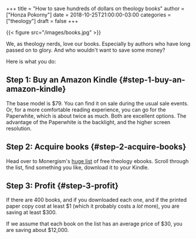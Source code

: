+++
title = "How to save hundreds of dollars on theology books"
author = ["Honza Pokorny"]
date = 2018-10-25T21:00:00-03:00
categories = ["theology"]
draft = false
+++

{{< figure src="/images/books.jpg" >}}

We, as theology nerds, love our books.  Especially by authors who have long
passed on to glory.  And who wouldn't want to save some money?

Here is what you do:


## Step 1: Buy an Amazon Kindle {#step-1-buy-an-amazon-kindle}

The base model is $79.  You can find it on sale during the usual sale events.
Or, for a more comfortable reading experience, you can go for the Paperwhite,
which is about twice as much.  Both are excellent options.  The advantage of the
Paperwhite is the backlight, and the higher screen resolution.


## Step 2: Acquire books {#step-2-acquire-books}

Head over to Monergism's [huge list](https://www.monergism.com/400-free-ebooks-listed-alphabetically-author) of free theology ebooks.  Scroll through
the list, find something you like, download it to your Kindle.


## Step 3: Profit {#step-3-profit}

If there are 400 books, and if you downloaded each one, and if the printed paper
copy cost at least $1 (which it probably costs a _lot_ more), you are saving at
least $300.

If we assume that each book on the list has an average price of $30, you are
saving about $12,000.
